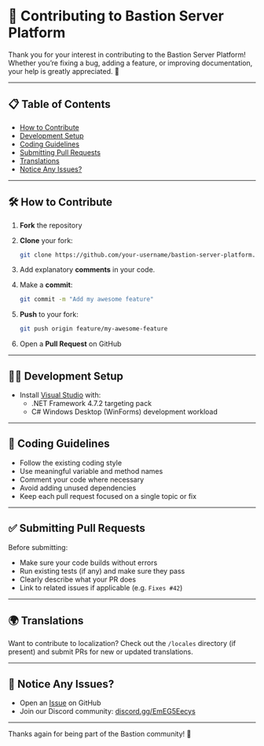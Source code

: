 # 🤝 Contributing to Bastion Server Platform

Thank you for your interest in contributing to the Bastion Server Platform! Whether you’re fixing a bug, adding a feature, or improving documentation, your help is greatly appreciated. 🚀

---

## 📋 Table of Contents

- [How to Contribute](#️-how-to-contribute)
- [Development Setup](#-development-setup)
- [Coding Guidelines](#-coding-guidelines)
- [Submitting Pull Requests](#-submitting-pull-requests)
- [Translations](#-translations)
- [Notice Any Issues?](#-notice-any-issues)

---

## 🛠️ How to Contribute

1. **Fork** the repository  
2. **Clone** your fork:

    ```bash
    git clone https://github.com/your-username/bastion-server-platform.git
    ```

3. Add explanatory **comments** in your code.

4. Make a **commit**:

    ```bash
    git commit -m "Add my awesome feature"
    ```

5. **Push** to your fork:

    ```bash
    git push origin feature/my-awesome-feature
    ```

6. Open a **Pull Request** on GitHub

---

## 🧑‍💻 Development Setup

- Install [Visual Studio](https://visualstudio.microsoft.com/) with:
  - .NET Framework 4.7.2 targeting pack  
  - C# Windows Desktop (WinForms) development workload  

---

## 🧹 Coding Guidelines

- Follow the existing coding style  
- Use meaningful variable and method names  
- Comment your code where necessary  
- Avoid adding unused dependencies  
- Keep each pull request focused on a single topic or fix  

---

## ✅ Submitting Pull Requests

Before submitting:

- Make sure your code builds without errors  
- Run existing tests (if any) and make sure they pass  
- Clearly describe what your PR does  
- Link to related issues if applicable (e.g. `Fixes #42`)  

---

## 🌍 Translations

Want to contribute to localization? Check out the `/locales` directory (if present) and submit PRs for new or updated translations.

---

## 🙋 Notice Any Issues?

- Open an [Issue](https://github.com/BastionDevs/serverplatform/issues) on GitHub  
- Join our Discord community: [discord.gg/EmEG5Eecys](https://discord.gg/EmEG5Eecys)  

---

Thanks again for being part of the Bastion community! 💚
